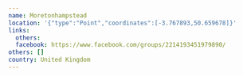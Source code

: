 ```yaml
---
name: Moretonhampstead
location: '{"type":"Point","coordinates":[-3.767893,50.659678]}'
links:
  others: 
  facebook: https://www.facebook.com/groups/2214193451979890/
others: []
country: United Kingdom
---
```


